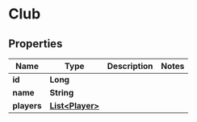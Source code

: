 
# Club

## Properties
Name | Type | Description | Notes
------------ | ------------- | ------------- | -------------
**id** | **Long** |  | 
**name** | **String** |  | 
**players** | [**List&lt;Player&gt;**](Player.md) |  | 



